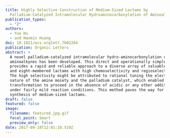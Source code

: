 ```yaml
---
title: Highly Selective Construction of Medium-Sized Lactams by
  Palladium-Catalyzed Intramolecular Hydroaminocarbonylation of Aminoalkynes
publication_types:
  - "2"
authors:
  - Yue Hu
  - and Hanmin Huang
doi: 10.1021/acs.orglett.7b02284
publication: Organic Letters
abstract: >
  A novel palladium-catalyzed intramolecular hydro-aminocarbonylation of
  aminoalkynes has been developed. This direct and operationally simple protocol
  provides a rapid and reliable approach to a diverse array of valuable seven-
  and eight-membered lactams with high chemoselectivity and regioselectivity.
  The high selectivity might be attributed to rational tuning the electronic
  nature of the amine moiety and the palladium catalyst, which enabled this
  transformation to proceed in the absence of acidic or any other additives
  under fairly mild reaction conditions. This method paves the way for the
  synthesis of medium-sized lactams.
draft: false
featured: false
image:
  filename: featured.jpg.gif
  focal_point: Smart
  preview_only: false
date: 2017-09-18T12:01:10.519Z
---
```

